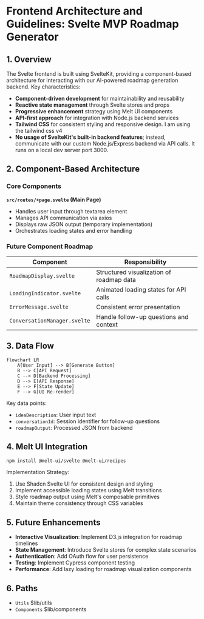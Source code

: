 # Frontend Architecture and Guidelines: Svelte MVP Roadmap Generator

## 1. Overview

The Svelte frontend is built using SvelteKit, providing a component-based architecture for interacting with our AI-powered roadmap generation backend. Key characteristics:

- **Component-driven development** for maintainability and reusability
- **Reactive state management** through Svelte stores and props
- **Progressive enhancement** strategy using Melt UI components
- **API-first approach** for integration with Node.js backend services
- **Tailwind CSS** for consistent styling and responsive design. I am using the tailwind css v4
- **No usage of SvelteKit's built-in backend features**; instead, communicate with our custom Node.js/Express backend via API calls. It runs on a local dev server port 3000.

## 2. Component-Based Architecture

### Core Components

**`src/routes/+page.svelte` (Main Page)**

- Handles user input through textarea element
- Manages API communication via axios
- Displays raw JSON output (temporary implementation)
- Orchestrates loading states and error handling

### Future Component Roadmap

| Component                    | Responsibility                           |
| ---------------------------- | ---------------------------------------- |
| `RoadmapDisplay.svelte`      | Structured visualization of roadmap data |
| `LoadingIndicator.svelte`    | Animated loading states for API calls    |
| `ErrorMessage.svelte`        | Consistent error presentation            |
| `ConversationManager.svelte` | Handle follow-up questions and context   |

## 3. Data Flow

```mermaid
flowchart LR
    A[User Input] --> B[Generate Button]
    B --> C[API Request]
    C --> D[Backend Processing]
    D --> E[API Response]
    E --> F[State Update]
    F --> G[UI Re-render]
```

Key data points:

- `ideaDescription`: User input text
- `conversationId`: Session identifier for follow-up questions
- `roadmapOutput`: Processed JSON from backend

## 4. Melt UI Integration

```bash
npm install @melt-ui/svelte @melt-ui/recipes
```

Implementation Strategy:

1. Use Shadcn Svelte UI for consistent design and styling
2. Implement accessible loading states using Melt transitions
3. Style roadmap output using Melt's composable primitives
4. Maintain theme consistency through CSS variables

## 5. Future Enhancements

- **Interactive Visualization**: Implement D3.js integration for roadmap timelines
- **State Management**: Introduce Svelte stores for complex state scenarios
- **Authentication**: Add OAuth flow for user persistence
- **Testing**: Implement Cypress component testing
- **Performance**: Add lazy loading for roadmap visualization components

## 6. Paths

- `Utils` $lib/utils
- `Components` $lib/components
